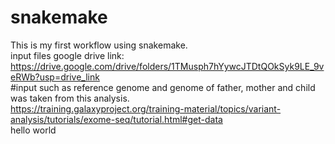 # snakemake
This is my first workflow using snakemake.
<br>
input files google drive link:
<br>
https://drive.google.com/drive/folders/1TMusph7hYywcJTDtQOkSyk9LE_9veRWb?usp=drive_link
<br>
#input such as reference genome and genome of father, mother and child was taken from this analysis.
<br>
https://training.galaxyproject.org/training-material/topics/variant-analysis/tutorials/exome-seq/tutorial.html#get-data
<br>
hello world